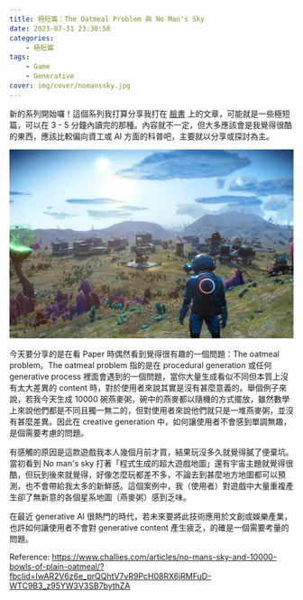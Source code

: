 ```yaml
---
title: 極短篇：The Oatmeal Problem 與 No Man's Sky
date: 2023-07-31 23:30:58
categories:
    - 極短篇
tags:
    - Game
    - Generative
cover: img/cover/nomanssky.jpg
---
```


新的系列開始囉！這個系列我打算分享我打在 [臉書](https://www.facebook.com/jack.chen.89311) 上的文章，可能就是一些極短篇，可以在 3 - 5 分鐘內讀完的那種。內容就不一定，但大多應該會是我覺得很酷的東西，應該比較偏向資工或 AI 方面的科普吧，主要就以分享或探討為主。

![Gameplay from The Game: No Man's Sky](img/post/2023_07/nomanssky_game.jpg)

今天要分享的是在看 Paper 時偶然看到覺得很有趣的一個問題：The oatmeal problem。The oatmeal problem 指的是在 procedural generation 或任何 generative process 裡面會遇到的一個問題，當你大量生成看似不同但本質上沒有太大差異的 content 時，對於使用者來說其實是沒有甚麼意義的。舉個例子來說，若我今天生成 10000 碗燕麥粥，碗中的燕麥都以隨機的方式擺放，雖然數學上來說他們都是不同且獨一無二的，但對使用者來說他們就只是一堆燕麥粥，並沒有甚麼差異。因此在 creative generation 中，如何讓使用者不會感到單調無趣，是個需要考慮的問題。

有感觸的原因是這款遊戲我本人幾個月前才買，結果玩沒多久就覺得膩了便棄坑。當初看到 No man's sky 打著「程式生成的超大遊戲地圖」還有宇宙主題就覺得很酷，但玩到後來就覺得，好像怎麼玩都差不多，不論去到甚麼地方地圖都可以預測，也不會帶給我太多的新鮮感。這個案例中，我（使用者）對遊戲中大量重複產生卻了無新意的各個星系地圖（燕麥粥）感到乏味。

在最近 generative AI 很熱門的時代，若未來要將此技術應用於文創或娛樂產業，也許如何讓使用者不會對 generative content 產生疲乏，的確是一個需要考量的問題。

Reference: https://www.challies.com/articles/no-mans-sky-and-10000-bowls-of-plain-oatmeal/?fbclid=IwAR2V6z6e_prQQhtV7vR9PcH08RX6jRMFuD-WTC9B3_z95YW3V3SB7bythZA